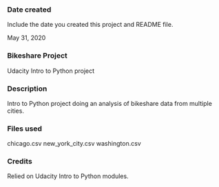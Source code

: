 ### Date created
Include the date you created this project and README file.

May 31, 2020

### Bikeshare Project
Udacity Intro to Python project


### Description
Intro to Python project doing an analysis of bikeshare data from multiple cities.

### Files used
chicago.csv
new_york_city.csv
washington.csv

### Credits
Relied on Udacity Intro to Python modules.

